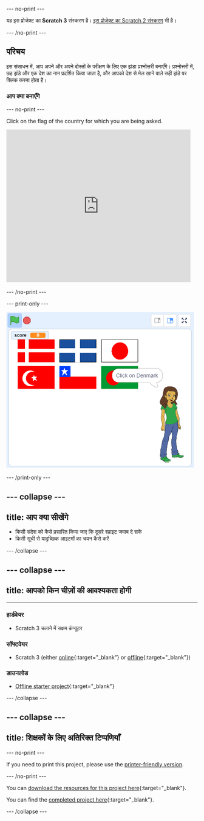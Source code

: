 \--- no-print \---

यह इस प्रोजेक्ट का **Scratch 3** संस्करण है। [इस प्रोजेक्ट का Scratch 2 संस्करण](https://projects.raspberrypi.org/en/projects/guess-the-flag-scratch2) भी है।

\--- /no-print \---

## परिचय

इस संसाधन में, आप अपने और अपने दोस्तों के परीक्षण के लिए एक झंडा प्रश्नोत्तरी बनाएँगे। प्रश्नोत्तरी में, छह झंडे और एक देश का नाम प्रदर्शित किया जाता है, और आपको देश से मेल खाने वाले सही झंडे पर क्लिक करना होता है।

### आप क्या बनाएँगे

\--- no-print \---

Click on the flag of the country for which you are being asked.

<div class="scratch-preview">
  <iframe allowtransparency="true" width="485" height="402" src="https://scratch.mit.edu/projects/embed/276891625/?autostart=false" frameborder="0" scrolling="no"></iframe>
</div>

\--- /no-print \---

\--- print-only \---

![Finished game](images/finished-game.png)

\--- /print-only \---

## \--- collapse \---

## title: आप क्या सीखेंगे

+ किसी संदेश को कैसे प्रसारित किया जाए कि दूसरे स्प्राइट जवाब दे सकें
+ किसी सूची से यादृच्छिक आइटमों का चयन कैसे करें

\--- /collapse \---

## \--- collapse \---

## title: आपको किन चीज़ों की आवश्यकता होगी

* * *

### हार्डवेयर

+ Scratch 3 चलाने में सक्षम कंप्यूटर

### सॉफ्टवेयर

+ Scratch 3 (either [online](http://rpf.io/scratchon){:target="_blank"} or [offline](http://rpf.io/scratchoff){:target="_blank"})

### डाउनलोड

+ [Offline starter project](http://rpf.io/p/en/guess-the-flag-go){:target="_blank"}

\--- /collapse \---

## \--- collapse \---

## title: शिक्षकों के लिए अतिरिक्त टिप्पणियाँ

\--- no-print \---

If you need to print this project, please use the [printer-friendly version](https://projects.raspberrypi.org/en/projects/guess-the-flag/print).

\--- /no-print \---

You can [download the resources for this project here](http://rpf.io/p/en/guess-the-flag-go){:target="_blank"}.

You can find the [completed project here](http://rpf.io/p/en/guess-the-flag-get){:target="_blank"}.

\--- /collapse \---